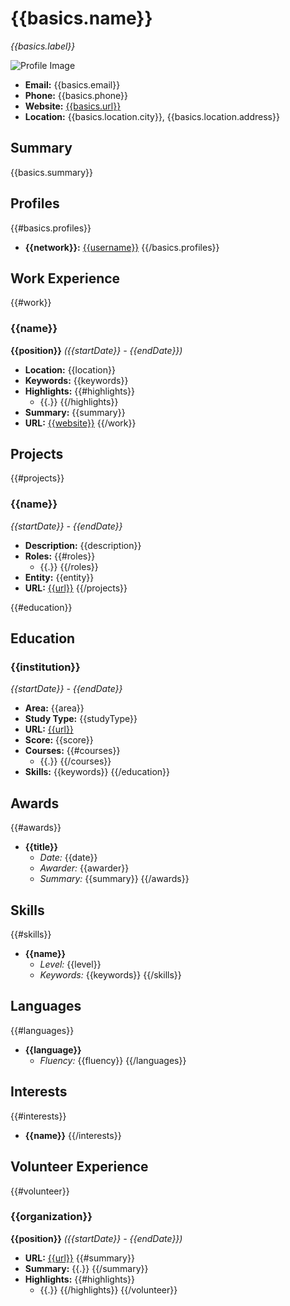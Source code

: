 # {{basics.name}}
*{{basics.label}}*

![Profile Image]({{basics.image}})

- **Email:** {{basics.email}}
- **Phone:** {{basics.phone}}
- **Website:** [{{basics.url}}]({{basics.url}})
- **Location:** {{basics.location.city}}, {{basics.location.address}}

## Summary
{{basics.summary}}

## Profiles
{{#basics.profiles}}
- **{{network}}:** [{{username}}]({{url}})
{{/basics.profiles}}

## Work Experience
{{#work}}
### {{name}}
**{{position}}** *({{startDate}} - {{endDate}})*
- **Location:** {{location}}
- **Keywords:** {{keywords}}
- **Highlights:**
  {{#highlights}} 
    - {{.}}
  {{/highlights}}
- **Summary:** {{summary}}
- **URL:** [{{website}}]({{url}})
{{/work}}

## Projects
{{#projects}}
### {{name}}
*{{startDate}} - {{endDate}}*
- **Description:** {{description}}
- **Roles:**
{{#roles}}
  - {{.}}
{{/roles}}
- **Entity:** {{entity}}
- **URL:** [{{url}}]({{url}})
{{/projects}}

{{#education}}
## Education
### {{institution}}
*{{startDate}} - {{endDate}}*
- **Area:** {{area}}
- **Study Type:** {{studyType}}
- **URL:** [{{url}}]({{url}})
- **Score:** {{score}}
- **Courses:** 
  {{#courses}} 
  - {{.}} 
  {{/courses}}
- **Skills:** 
  {{keywords}}
{{/education}}

## Awards
{{#awards}}
- **{{title}}**
  - *Date:* {{date}}
  - *Awarder:* {{awarder}}
  - *Summary:* {{summary}}
{{/awards}}

## Skills
{{#skills}}
- **{{name}}**
  - *Level:* {{level}}
  - *Keywords:* {{keywords}}
{{/skills}}

## Languages
{{#languages}}
- **{{language}}**
  - *Fluency:* {{fluency}}
{{/languages}}

## Interests
{{#interests}}
- **{{name}}**
{{/interests}}

## Volunteer Experience
{{#volunteer}}
### {{organization}}
**{{position}}** *({{startDate}} - {{endDate}})*
- **URL:** [{{url}}]({{url}})
{{#summary}}
- **Summary:** {{.}}
{{/summary}}
- **Highlights:**
  {{#highlights}} 
    - {{.}}
  {{/highlights}}
{{/volunteer}}
